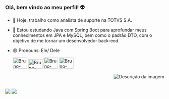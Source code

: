### <span style="color: #blue;">Olá, bem vindo ao meu perfil!</span> 👽



- 🔭 Hoje, trabalho como analista de suporte na TOTVS S.A.
  
- 🌱 Estou estudando Java com Spring Boot para aprofundar meus conhecimentos em JPA e MySQL, bem como o padrão DTO, com o objetivo de me 
   tornar um desenvolvedor back-end.
  
- 😄 Pronouns: Ele/ Dele

    <img algin="center" alt="Bruno-Java" height="35" width="45"  
   img src="https://cdn.jsdelivr.net/gh/devicons/devicon/icons/java/java-original-wordmark.svg" />
 <img algin="center" alt="Bruno-Spring" height="30" width="45"  
     img src="https://cdn.jsdelivr.net/gh/devicons/devicon/icons/spring/spring-original.svg" />
 <img algin="center" alt="Bruno-Java" height="35" width="45"  
    img src="https://cdn.jsdelivr.net/gh/devicons/devicon/icons/mysql/mysql-original-wordmark.svg" />
 <img algin="center" alt="Bruno-Java" height="35" width="45"  
     img src="https://cdn.jsdelivr.net/gh/devicons/devicon/icons/docker/docker-original.svg" />
</div>
 <div align="right">
    <img src="https://github.com/RafaBrunoS/RafaBrunoS/assets/108373355/a5533224-16c5-416c-a14d-86a321e88d52" alt="Descrição da imagem">
</div>

##
<div> 
  <a href = "mailto: brunorafaelsilva007@gmail.com"><img src="https://img.shields.io/badge/-Gmail-%23333?style=for-the-badge&logo=gmail&logoColor=white" target="_blank"></a>
  <a href="https://www.linkedin.com/in/bruno-rafael-61106721a/" target="_blank"><img src="https://img.shields.io/badge/-LinkedIn-%230077B5?style=for-the-badge&logo=linkedin&logoColor=white" target="_blank"></a> 

 
 



